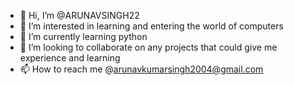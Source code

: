 - 👋 Hi, I’m @ARUNAVSINGH22
- 👀 I’m interested in learning and entering the world of computers
- 🌱 I’m currently learning python 
- 💞️ I’m looking to collaborate on any projects that could give me experience and learning
- 📫 How to reach me @arunavkumarsingh2004@gmail.com

<!---
ARUNAVSINGH22/ARUNAVSINGH22 is a ✨ special ✨ repository because its `README.md` (this file) appears on your GitHub profile.
You can click the Preview link to take a look at your changes.
--->
